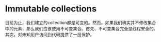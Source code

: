 # Immutable collections
目前为止，我们建立的collection都是可变的。然而，如果我们确实并不修改集合中的元素，那么我们应该使用不可变集合。首先、不可变集合完全是线程安全的。其次，对未知用户访问到代码提供了一层保护。
